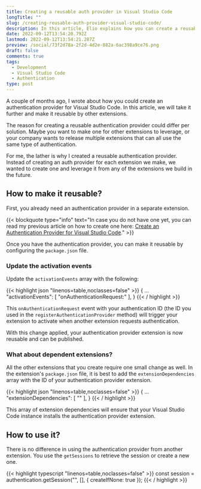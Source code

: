 ```yaml
---
title: Creating a reusable auth provider in Visual Studio Code
longTitle: ""
slug: /creating-reusable-auth-provider-visual-studio-code/
description: In this article, Elio explains how you can create a reusable authentication provider extension that you can leverage in all your extensions.
date: 2022-09-12T13:54:20.792Z
lastmod: 2022-09-12T13:54:21.287Z
preview: /social/73f2d78a-2f2d-4d2e-882a-6ac398a9ce76.png
draft: false
comments: true
tags:
  - Development
  - Visual Studio Code
  - Authentication
type: post
---
```


A couple of months ago, I wrote about how you could create an authentication provider for Visual Studio Code. In this article, we will take it further and make it reusable by other extensions. 

The reason for creating a reusable authentication provider could differ per solution. Maybe you want to make one for other extensions to leverage, or your company wants to release multiple extensions that can all use the same type of authentication. 

For me, the lather is why I created a reusable authentication provider. Instead of creating an auth provider for each extension we make, we wanted to create one and leverage it from any of the extensions we build in the future.

## How to make it reusable?

First, you already need an authentication provider in a separate extension. 

{{< blockquote type="info" text="In case you do not have one yet, you can read my previous article on how to create one here: [Create an Authentication Provider for Visual Studio Code](https://www.eliostruyf.com/create-authentication-provider-visual-studio-code/)." >}}

Once you have the authentication provider, you can make it reusable by configuring the `package.json` file.

### Update the activation events

Update the `activationEvents` array with the following:

{{< highlight json "linenos=table,noclasses=false" >}}
{
  ...
  "activationEvents": [
    "onAuthenticationRequest:<auth id>"
  ],
}
{{< / highlight >}}

This `onAuthenticationRequest` event with your authentication ID (the ID you used in the `registerAuthenticationProvider` method) will trigger your extension to activate when another extension requests authentication.

With this change applied, your authentication provider extension is now reusable and can be published.

### What about dependent extensions?

All the other extensions that you create require one small change as well. In the extension's `package.json` file, it is best to add the `extensionDependencies` array with the ID of your authentication provider extension.

{{< highlight json "linenos=table,noclasses=false" >}}
{
  ...
  "extensionDependencies": [
    "<auth provider extension id>"
  ],
}
{{< / highlight >}}

This array of extension dependencies will ensure that your Visual Studio Code instance installs the authentication provider extension.

## How to use it?

There is no difference in using the authentication provider from another extension. You use the `getSessions` to retrieve the session or create a new one.

{{< highlight typescript "linenos=table,noclasses=false" >}}
const session = authentication.getSession("<auth id>", [], { createIfNone: true });
{{< / highlight >}}